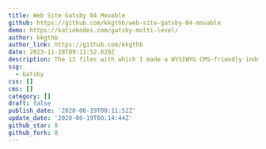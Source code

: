 ```yaml
---
title: Web Site Gatsby 04 Movable
github: https://github.com/kkgthb/web-site-gatsby-04-movable
demo: https://katiekodes.com/gatsby-multi-level/
author: kkgthb
author_link: https://github.com/kkgthb
date: 2023-11-28T09:11:52.820Z
description: The 13 files with which I made a WYSIWYG CMS-friendly index.html
ssg:
  - Gatsby
css: []
cms: []
category: []
draft: false
publish_date: '2020-06-19T00:11:52Z'
update_date: '2020-06-19T00:14:44Z'
github_star: 0
github_fork: 0
---
```

